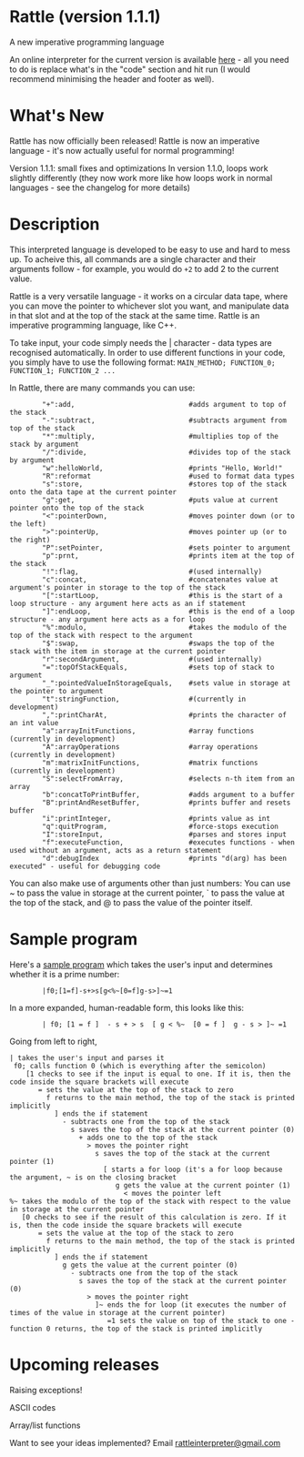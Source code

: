 # Rattle (version 1.1.1)
A new imperative programming language

An online interpreter for the current version is available [here](https://tio.run/##7T3bdttGku/6ija4iQgJpEg5k4yZKLbHsc/6nNnYJ/HMPMh0AhJNEmsQYHCxrF1vfj1b1RegbwBISx5nPFESRexLdXdVdXVVdXVxd11usvTub4M3NC/iLCXTMfxzxH4iuiK7MC/ocJlF1J8dEfhhv9ZJtggTsg3jVP28qtJlCUAKtTCnOxqWaklWlbuqfFg@TiO1uMx2z1Y/luHytVpalFkerqlatMvitKS5WpRk2e5RVtXFA6UcQOba@Msqz2laPsq22zCNnqYRfWvCMqa25E0Ls9lf46J0tXuU7a7NRdDoYZ6HejFdZikUr9XCMF8/SUKtaJfDgv9SrVb6okXL814SuKbfg4Tidbx7kaklNI2eCODm/OJU1rimIoawcGVP4Imj3gVZRbPWZxfTJS30qZXZX4FSgOSi4V@1lFyQy3lTZQwLtaOpWqHNt@nrWCxWXs6DG/87J4NyExcE/i03lCTxNi7JKstJmo1JtiIrQWwNKzB4G/4FBpQVPgmTgjZ1BqXtBpw53IhT8QMtJnw71vtQLxJbti4UO7v@LDY/jjSZkxMynfDyRlTUTeV2bGalbDqlUG45KPo@S/mixEbSFio3l1aobERj9eyXItig@kVeUYswcliOgyhLj0uygcqEEprnWV4Iyl4ZoNmv4@NjQTwY5h1K368lkaf1X@dj9iM/fv81uQS2SUkYRbioagtEKsiG5pRcbeLlBgqpwBXglYSAyWUjd8lVXG5A0L9FTgP0kzdhUtFiTr4Zjcj3z16QXVVseM8C6REAhuHMCEsoW1yTgM93Rd5J9l3FORBpuYE2SyB1wBfDasPXMM1yk2fVesOLh/6YPF1hP5gjNAmJ984LCFvP1QYGgVML0UsLsqCAOGjEQBmTGpNnCOIqLmgAuOWwlb2wcs0MWrEDjo@bVtsFzpYNja1Z1ZbC6RkBjpIEJiCOOhwY5gYt0mtSxji5YTymZMq6sLZ5BUCu4iX1yehbUuzoMkaxFuL8JljEIRWAcaRbjITEE5IDQw6ZTsWnMivDxNd5hDMXHtrAbvi/McBLwiUdesQLPI8358JStih2SVwOva@hktWyyV6IRrD7DFaMV0MghcSR0A3qWtECqyTgd56Pe/jigsD4TXNrNwu6Kw3qPylsw46e9mha2/qDWJnZfDo3sdR8fpk2aFPW5lwNkxHDZma@VpvTsspTG1tIU2Q9xGjTV4cMo7ImMOrxy5fHxrgWPpoPykJeeoFEcTD1LQBHNp51ocZlIWcR8b@SbndTJg4HYVVmI6Yy8s3O93ZYsM2Ke7PYZFUCkoHWPc9VQVzm183AbYsRNPtcoQdijyZ024U9DXbNUm/pcuiFMIBHTkFY5EME49uIkVNlwrEY@pde6On8Rd8u6a6ctfZEwEdmxXQc7nZw3g5ZK79l7djQucESmqqchpwx7dpczQe5O8xZW1iyMaQM6LcP5UaUC0m7sCgkQ6mqVNGIn@lsNheVQOkYyZyH6ZoyBNTtfWXpdeFlPFd0IfxoCUMdtRoGuBxmYqlkWx7w5rskCZ@iQhrZE/QTgyI1zOnEHkf8cUqmTvI0ffVJSxUData0VDQ@NumAd/Ot5kIjcXURQ/n6OANTugWEt64RLDsG9SC@cXQM8PSTlVxZGSu1TBLyWqSzbDgjg@Iq3LHPoMHAIZvEKYiZJJQ2H@utUW/AUFZJDXgoYDVrGpj4HdQMWZd09ecsmWdbdhiTeLvLQMXd0Xz101KotiD8hGb8ApsIzZRrwkrF0Nf2doMP0NESMMAdyvU3BLm/xrLCZfaUi0sHBIWTXfBPLS6Th5Cj8WdMOXRwe9NeLPNbsfxT8ifHCcb5y3ueZ@s85GiN8Agak@/iiFxnFUoA4Ff8E2T@WzhTUKFnGtJ9z5bbi5yGr9VVKJy23FAQVezsAF5bgbYPXAbqIT/xAvF/4DBdYaXlUtODlANSWRBUqNbCHTwfnZqC543/G8wetbUiV9lZrBHArWPUDhtjL69w76uum11WFPEiocL09SbT87tf/OnLr/5879efH3z@6v7YG5DPcQ/ntGCWQgj6KUhLppmghkoK0LcVIZ1S3IsZtAQLoTYwOIZfEdzF95mJIas4ouvzX7fZuCkXsiLPa4pcYt/XsZ1msFqU9tBKXaRvHohiUHnyYh@db8T4WNGlewo4l6MpnjCs06neSQGmtrbVUq4VDmt8nCABfFsYKL@Q1uo@F6s8yGvmcDVpPqX6OEZZpdkAITOgl82pVxsFr5hRAPUK2nlr@N0cva90hbqxwGurWce4y0Svx7y/35j3nWOe9w56bo8qh8ZR7hhGgKVC4RTHjinqU10lWVgiQJ0ZbcZruqAQaLr5/VqWOXXTfgl1v4ir@a92e5yGYLhLwWVzx3GmAPnZDcQ0msxuD9zdxJi@Y0CwEhDvqLYyFM1A6KMEKVh37u6QfjGda1qsDEMIcaD9dga044oozpd/8PeyHjRdxNDCAE5AyusdFeQ32FOK6O/iJUqg/9Vge6feLIyiQC8cebOiWpR40hk1J95sWyVlvEuujZozbxbFb@KIGuVX3mxDkyT7R5Yn5jg/eLMc/TVb1BMHiPQJ@wFNEBQedPY0DpkoXnOnDq6UDKcXsPSAnF8ATeMUEHD3gm0Bn4xIQSmYlkl2xUgV0TKME6D0Ak5oEKioqEIPDrDQJ1TAwtEFZsxz7c3gPDUKv/FmguO@y65So/LbuvJvO6PqOYxBy@e81qjbQbc8NUe6483wsDRKl94MVJ5laLa@xDWAZoWObaNq7s3gqHNUfAZkzaIqyYzy/wBYoG0bpTmuQPhP2Vlu1F94s2YLP/6lAplptPhJoif6O/oRn6Y/crnhbFzigpDI0htt1AeINAD2CHSzh@ZcQuBvdP0@TePamW8O8FC0eQYae8gbDFgByeoSAubQ9YIyjgJ2zeMlc7pl@vb1toBIrH3bNd6PiL@ELssnYDIwx7TRYCFJ@yJ73qiDRqO/iGU/TKMfQEdzN4pFo6eA67VV@4s3@6WKS6FlG5VPxV54is4bo24FjPSWLquSttAkAmlAF9W6uVCyLAj8@T9FDWceBlVYsQ8@KFMemOinUnafer6QxVrjS/ww95uD07Q2Ofm24WtQQWuZyDywcVqA2ILSv/8XCI9lmCT8uhOMtjXIivu8PxxtMa8pY2hyTSpYGpqoKcysYtD4wAPmYWfqrfCsL8OUZDm2VkaGQwcHZ/4RgDYi8ZiOwewoSQh0hDYgooRzeZvl18JUgbZYcbw6Zh55lGhh2ujUFG1/lJnC1qqHY3qiQbIaf4xIuuLYfZXXe6toXxv23DN23Cq23vJ9uItF7U7Xvier1UT1FPbkdGYgkYiOWk2L0apQn0E9S1Ee7Gu3ejxt/7R6BJ4wU4S7BRw4ujQWPvdtU32fbpdtQ8@lg3/uObTciDb4taygDzu0HFaafJMWx3eHN4TjFl0iZoeB@@KT74TxLtsNR4qjXTKNuEINV@gjgkaMeXih77BE7FtpjZsst2cXEm2HX@Md1aDO1RsCbTfeEsyOPw53qrU71o40yC7iOhjjg@0yk@@Nbe9g3677@HZfl3s8pzhz@A1vthv9/bfTURteWnu1uhrfw934IVyOblK4MNK7nXVBIyYawbFB@g4dpYODlIGTJn73HrFEmcMeFhLMNzzqvBgtYCB5y8ZxiIWBEKJidzqd1K3g2mSuJWmdFOpcpXM4Y8n1BQdomTQvWyY/hf/iwCm2pYdA1TUcVyoihoQprqqaOSJ8YBKjZ7YxZzD0ifxS0Yrqa20LCEL9sdHoh40HS3KjvBbEGtTZySbEaAyaSrUz8nzTbylsfwXaaotyW8IRN0G2/R@QlL5ln4T/Bv0jLM6jWoxWqkbH6YauAmwJHYqYmf6FvPQh/0PzjHm0m/bMk1D34I4CcUZHdBlvQUUc5hkaAJHfBUf6JgQgEahV3yHAjPN4i2KGHXM0BFuBiojDI@VqF5Bi3ekiok7Rb@/pyuW2lCrQVFWBtkgkJgWgAXprfale6J3OtU5Ihz063dU6cU@ko1tDeDYbIATS4WKiWx5G@CeMJBqaot4IF5EuUPVamhw54i10jYphHnhwIxWMJFvXlQsBGcps6MF04vsHzOZsOjk5GS5OpyOxIJjfiVV2JDAktkA/doRTdAIWJhF/GwaFNjXj5t4V6dEWKgDQZyO2L@cKKfk6b5WYFurcESlaH7YdHUQiDWLbrlDqtTR@Si6RBqwgIFdYxCPg3oR5HMp7LY59rq0N1vEbkHWvUCcN84aFhHj8T4TEAXnKJpI3C3X/@/397xgAHBRXOwXkH229JnaXjWOe5s2jE/oJAj2d@r4Dr2EkESqCD@uIvNphUsARCIVAOZSQSh1HC3Nxs2ait9XQzXCCO32FXBcX7dujVkRbGe30oqYOgFM50Lq66BJV1g0Hokm63AWu5Ee2ZCamFLTISsQbt5G6MNe0rmF9GASOehE4YghsDqzbRSG/gRAI5B/4Es8k1UQp95KpSMAw1XMVcxOxFQNSdzGai8Ad0T7D2NLuDqEe4n8zXJ9diPm2bWm9rZhsK2HObp2zjTNfXBtJ7sYmJxc1WUR1fBhl1F77EqejTzd9BgcS6OQAAp30E@jE3Dl446ei@w473Vmoxa3tKoWA7DJAUE@ESgu9FlEQKGGdYHGUNIxIVVDNGa2GHgwYOI3Y@CcnRVi29xNiTUq2bihsgqkrDMJR5Nat7linq7zjhtq5piE56Gfeh@vtZaSOYgANClq2rAePPfjAIu8lirpQszcgg@1vgBpD1Wzw1Ke@mXhq2K6@RlWRtM3eCKrLpyLVzoUDVzvGFCwUpGiLi2lVrDCaSwCCxd@7Z0ZyiTrNoWVHbpjPWwyLRHc02LEiPZNonUh7GIk5IbcrRKEG3nh30yOCFvtRBFveHk0mLSQZ7UuSe/duTpNJB0lGh5IEJmTToYkgcMoO2VvsdGODq2jtxm03pza1IgzF7/ejNZyUp5rcY1ZFYUs4U3q5mKqtb7v4f69Hpk28jd@DNufbDwN5uRovhTJS8XwigvACWUUQnKbsKRPUxSmtXwvxeNUj4XC8Q9DPgTGYHGXxFjSdJRzNIohVIObxsydkyC@n4fzO0uSa9UOHd4rvoPTHWH7Xq90WPcj1XMS@5sF18kgHdaW8hKbwX2GdVJKnnXyx9wl28E7odKJwz6cV@9Z/6HWBYSzBn9cI19QSnxNzVUzE92ibHwvF21CoIiOibxJG5bxK@Suc40LGPdQdYsEzHNtZqmgMwAkUQ3NMgYKKoAzJHLIAhlc@fxsX4wghBle8oTmG6cds2iXFOIVDHiDbpOx6cX0AZEfUqzvqoS@QoC0OQXvt2jMZ633yYWyrBRuqsOSdyaX6VMNk1EACDBiLjSNKd/iHZEVfsnLfIyHnyJP3H7A1iJV7oP6W8iezEX8zOybPE8oi0zGOn93SsbePGGkTlmVC2ZC7nMLvB@ttGCdjYBtmL4VkFb@t32/GRVEB0CLL0jueb0f7Yoh5wyqqPWVGGDio7g8GA1V30cQNRvgUVIl95HbrIge60ZJdqSjhPketEaKqc9HWVMSQiuix9Q9250aqtIwTboslWYGRR2IqVntxT971zIRFSDsDM/Z6etLVsEe70wJlW15kCrrauPm0kCOldi2L2bsrsggLfvgXZbVaKUoTqAno9xbxbHinleFrZ1it63jbg//toBHf9bjok9oWN4uiOJg1HFEVva3/JXbQvwgenUZPewGPzeRx2apCVwdzOtU5lguEnVismmnGmAlAs4/Iq0Bpg7B4AgOmObO8AcyMWMU8TYOla7uNJ1dmnG71xqmetSTJcTxQ2lufv10Fri8A1aWIWoqcjDoBW6bEkJM9XmKaXeQ4h3R2hIjA/lSjO4RVpmwHmVdEPpr52VNf3rrH1DdT9xF30V3fvND6GUNzROyBbiBNtTeROMlfP9Ykf1UmaZl@1jQffKxpPlCmKV9I@b6RUKN5sXebMwRhK2xay9XhGwJRZb2OPz46V6rbG@W9lgfgd8CQ1vym898VJ1rzO59/DF60pnF3LvhyHy48uhWFNZcuE1Ub1zWq1lh59UZx2hVYvC/p8GxztnFpgfrZsldgP1aaSNdBK6kr1EkpxrK1uEEdtJJTIwB3YCTY0YZgIawu07xfAe7EJ8bDNTzW3ZTHxfm3t88OHpyMjMQ/LS8Yai@WQYr21pID2mhn6DeNetO9woBgAibf2oA6sRxnxQ2D2HVGuKENcnFDAO95HH2aKDjoxPs0UXDwofr7QgM/ltuOY8dJ@7uyUf7QBv9dtEGF7T4NxfDGO7f7IWB71z8Uyn@eQvmRTyl9@jeE9aF01icycVO74moEsrJEGQeF7PEusqrZ4ALUXZ/5dgs1OuAzctc/LFa4L2hBA753YKrRrw5SdYuZro6T/Z@aQHsZYeB6p4EpSTj@69dvWNQWBorxsHVMVMQd3M6AyX4YezjH@2/sHU7tdgrS7e5HzHfYEiLZH2PamkoUwbpIYo9YB3D2R792j2QH/@h5ZJybijdpcly4Y9r0HPpqem8WNK1uYjawmaDmoP3MdnCWk0kgLmXSjNRRYX0vtbr26MT5Yk1rIpZjBsg6E@koi@qNcOuJf3Iw2cQ1V0e7eivz0CU1k4/6jjQsioGMbWONlOSCeCDPyCqJd2c5JvvGBNmLOD3bgLQfsow8rylJ6RUmwWfBmkClgvoBPtfMtpjDsCBDOl6PyfT8S@iJsVS8GAM4ArIMaRHmpNjEq1J@40WTUkjlDZXeWuAhS8ksmAUK3zN8kUFxxHbfJGzReefdSugmvma5sW5g/M4s1nq3tjsR@0HZe84lwEvTC8@70Zx0IMqbNStplMoFJJzKpwciUdSKvf@lLPtlQtN1uVG3rStaH2D8xDPUi@gFAQcbLrKyxNAk66kcCc9dfcIEwKYhSxqUpawykhMaCWlYP0KWjzV4vCBMbTrWm0yM@smYPE4K3osrKurYUtbCx@NCnpDN8CwHvpwfDThYnCeLK4HZjLChWB1m4ouiGQ@zDjC1L0s6GpD9NoHru1X2yoCpnx5HkhM4GYxviSiZwVHnO@QB2LXlr8XEqf211kyZdcbU6fkZmzzLD1FQ1PD0W105I10XY4@stVz1ynScW80hu/n3bTgOecdWcx9pl/WoBiR79udq8oRtvN6UPKvsOT/@1aUoB7xzKVztiMvlhpjhG1hlfBtIS5h/g253OncGRc3czkf0XdlIlGp3/Ik244md/MX5SqBvqaYmxreH7i3QUDnpwuPkDzxqeHT6EdwZgmvAuqT5t8Bly5K7cSrzWBuJGcX7wyoFPTHGL3c5UoRFVajWgnhLcL1M8NRBzQ5z0gvl8XR0cvZZQH744fETdszQME@uAcsRRcSFmC9kG74922JOe/EHpp7iOTqWWVJt07M8uwpICABBZp6BKY/DVFvr29FajivrxGlXgwZi2hwZR62pfGUmWvMkaHmiYcNQ0oM3X8ag/2p/0OPIe2k8X3Hac3fwp/fb0AwkdkfWCctSy7B5iCnUMvBBD0T0k7T@mo39X0DqVrfryYyWHFRFNUuUwJIaC0NqwZPPoyhhCgWWNV@Y4HrEwXQ9FjlI8YvGUHXjoYiYxjyG7crSjZA6x0ATeKtAOxfg7ivgIiCLCxbjjDoWEUtraCmN5etthCoiGrmI67CxoKduZpndZISzQznf41v3bvI1hX0J11U/9NQLRPoLufw6aYgpOg428fiqhANU5NlveR@pNBeeH88jrkQmRz3O9M5ZoVffmFnHpMzWykPj7qd5vL08Jc0vs2kJLGjpqYe1qc4DPTFvy1tH8Y1r@kbFFLRZipYcO5u6uLHzWewtfPGEsfJGP3G9ZnTDArVfS2fvBKe8C23SFe/leLGdteLhWdnja1H2P6JQ7/ZPfCdq@jVa0WtHUR7ZZ4OS0Nk@89rCtFtn2PLw5Hz6xVdf/Pnul198ZZ1QTa4IljjansPeDnKHlFQRb5vbWRK9cF8oKF8MpNmmzad5tzV@uIDd57vIWoxu6yvCDnjI3vtS/ZC5HTI/5xw7BPE@c9hnbCvVwYEv9z8UnZzPRmx3vs6zZtM6S4qaqKb2oIHgMlKkkEvUvoRzrs6OwowWpmjh11imLDsRPublmcVJgd/aMxcJQ5TMAVgush6iP2@N1dy9h6jC5yeshUvKRplU9sMtKnv8bCuNVyoy/YmpoNe7brCWNzEs3SP2VufMprXMKXsnXrskmV8R@mx12Qg/@CT0Ef82TM/zXv42/vzlS/R3rhHEnXfkKXlOLqbkkizI4gGZn5PF9DdoqHWUf17OUDc54t@LLQvh@P9t@v8) - all you need to do is replace what's in the "code" section and hit run (I would recommend minimising the header and footer as well).

What's New
=

Rattle has now officially been released! Rattle is now an imperative language - it's now actually useful for normal programming!

Version 1.1.1: small fixes and optimizations
In version 1.1.0, loops work slightly differently (they now work more like how loops work in normal languages - see the changelog for more details)

Description
=

This interpreted language is developed to be easy to use and hard to mess up. To acheive this, all commands are a single character and their arguments follow - for example, you would do `+2` to add 2 to the current value.

Rattle is a very versatile language - it works on a circular data tape, where you can move the pointer to whichever slot you want, and manipulate data in that slot and at the top of the stack at the same time. Rattle is an imperative programming language, like C++.

To take input, your code simply needs the | character - data types are recognised automatically. In order to use different functions in your code, you simply have to use the following format:
            `MAIN_METHOD; FUNCTION_0; FUNCTION_1; FUNCTION_2 ...`

In Rattle, there are many commands you can use:

            "+":add,                            #adds argument to top of the stack
            "-":subtract,                       #subtracts argument from top of the stack
            "*":multiply,                       #multiplies top of the stack by argument
            "/":divide,                         #divides top of the stack by argument
            "w":helloWorld,                     #prints "Hello, World!"
            "R":reformat                        #used to format data types
            "s":store,                          #stores top of the stack onto the data tape at the current pointer
            "g":get,                            #puts value at current pointer onto the top of the stack
            "<":pointerDown,                    #moves pointer down (or to the left)
            ">":pointerUp,                      #moves pointer up (or to the right)
            "P":setPointer,                     #sets pointer to argument
            "p":prnt,                           #prints item at the top of the stack
            "!":flag,                           #(used internally)
            "c":concat,                         #concatenates value at argument's pointer in storage to the top of the stack
            "[":startLoop,                      #this is the start of a loop structure - any argument here acts as an if statement
            "]":endLoop,                        #this is the end of a loop structure - any argument here acts as a for loop
            "%":modulo,                         #takes the modulo of the top of the stack with respect to the argument
            "$":swap,                           #swaps the top of the stack with the item in storage at the current pointer
            "r":secondArgument,                 #(used internally)
            "=":topOfStackEquals,               #sets top of stack to argument
            "_":pointedValueInStorageEquals,    #sets value in storage at the pointer to argument
            "t":stringFunction,                 #(currently in development)
            ",":printCharAt,                    #prints the character of an int value
            "a":arrayInitFunctions,             #array functions (currently in development)
            "A":arrayOperations                 #array operations (currently in development)
            "m":matrixInitFunctions,            #matrix functions (currently in development)
            "S":selectFromArray,                #selects n-th item from an array
            "b":concatToPrintBuffer,            #adds argument to a buffer
            "B":printAndResetBuffer,            #prints buffer and resets buffer
            "i":printInteger,                   #prints value as int
            "q":quitProgram,                    #force-stops execution
            "I":storeInput,                     #parses and stores input
            "f":executeFunction,                #executes functions - when used without an argument, acts as a return statement
            "d":debugIndex                      #prints "d(arg) has been executed" - useful for debugging code

You can also make use of arguments other than just numbers: You can use ~ to pass the value in storage at the current pointer, \` to pass the value at the top of the stack, and @ to pass the value of the pointer itself.




Sample program
=

Here's a [sample program](https://tio.run/##7T1rd9u2kt/1KxBqE4u2JIty0iRqnGeTsznnbtuTZO/9oCgtJUISbyhS4SOOu9789e4MHiQAgpQUJ9tt9/reOhYeA2BmMC8MoO1lvk7is9@7ZHA8IIskCOPVhBT5cnAPSzqO43SepdTPaUCSmLxZF@RJsSLeGRndm9y@Nzm7S8aj8ajTeewXACmdkB/8OKRR5/FHmmZhEk@INxwNzxgg@MF/8oQEyaRD4If9CugcQC6LeJFDhxukqql@bfz3lPhlIwIwYMBk4@fhwo@iS5LlSQotYuKnqX9Jwphs6CZJL6EoIJvkIyX5mpJtEsY5TbE7fozpp5x89KOCVoPQKKMADVa8oXGePSJJChWXc0r@WWQ5iZNcq30wGJCLdbhYkwUOvsiJn5kwSI9BDnNSZGKOq2Xkrx65Ai34@0MRLt6TbZqsUn@TKeh5Ef72262nxW@/Xd14OV2dvPLm2c2z6Wg@mr8bzVY378CfHv75dOaNRiTMWAdsTwbEj2C1MSDpI40uJxqs7HXmvfay8c9nKlCvAjougbJpXCDoNY2ihFwkaRSwwqupd/5hdmOQnTzMpqsHNz9PR@fbD7PVIHs4@3zubcliTRfvM8R3RgEDSyDMtsgR1DYNN5Ss83ybTU5PgfPoKomWQ8Da4j39tFj78YoOF8nm9ENBM6R5dnrn7nfe3dMwG@Rr@BUXmzlNB/6AQRLTGX2YTbezETAYhVGh2eSwIb4b3z0bn4abbcRIB9DzFBh7sPEX6zAWowCp80PBjs9GpxmDO4DeA0Fn0gN@ohNytUWU/PjTG@BxBC6q@2ROFz4yDXIrR92KAkNt/TSDHXmxpsDnPjA79EbOpJttfumyWT69Nb9VLJd@lNwiwDmr0WK8OMserjz273R@e35nNp7fgf/dBqqPvxhjY@/e@N7t06TIYXaDOR/yS/@tuH5Oc9yonEs4qTkzUZAxV8vR98B5y5nGeMuS72BXSgASgZdJIXdowQSGHwQo72A/LrHdcmQTO8avqwxGG50Aj8FID44/42goH65ejh/UygkZPCRkCQMmaehHpJdEwYQDGQgorCl0mX1@sEL4xBXCgP16AZAZzbkw4OTfoBACClBY2RJFHnLGFUiYcLXm0mntf0Qhc0mujjLOCrDtcPkXfoz9ozwELuTgsr4USbdQbvmwS4G1fJgx6YG4ugijyJCzC6YMKkGL4pVxIzAjMG5@uQURCrIf9AqoEpKtkyIKYK71mYBMWCQxcDuNEeLaT4MBEiQQK70I8zXOTiAB8JdyEZyjME1iFPqIhxCkbIazr9q6YlnkLRsVf@gnHzffhLy9tU1AMidvb43fqoPiQi5pdmvcJxTQcluHCCUMGSuQpGTqQEOnT6Cpw4Hxj7dnbDjYxs8nSBdUSPBfnADEhQ@IgQ2UAj@AZiQ9OlwNydvYRf75UCAU1GsbPwVx2XP6Ry5AAIQiz4LuwTXHOCUhP2NG4QsgQBFHNMsYWoOkmEeMIzbDcuHvAOe8IuhXuyCCrrDdYXch0eFfoNX8kqTIU0DsHD8XGf5@NfaQVCB2SBqCEbBkHAfCAEc1Jw77jq3LcXKQD45zhb0HsA/45440AXBDwU9Al5x5ekgDV1F6qyiZw55B2aZ@lvo/UwtTugWeVEu4MHqSP48DtThPtj8tX6MsU0vRcvBXVC0SZoJaFCXJ9llSlMVdpRxAptr4iyJNQXs8SzYbYKuXcUA/mbCMqS1408xs9rcwy23tniXbS3MRNHiCW1IrprDFoHilFoL18QKsD23BwAD5U5DB@qJFy/FOEtimvwMJ2ftw@yZRS2gcvBDAzfmFsayxTUUMUcNVfQIvLPU2yCqatT7bkALj23SDAY2ck4GnVmjTgNopFxaWNWDldNa/9v9npIv6HG0D3LJRuAGRDvsbBNIQ9/FS0FBbLAzehFahhZQVvvDB0K3qDALWG3CaV4tvwg@04Oq4W24vvUjsxLJQ2vXys9jTONJoRo6JNGIrCVA2lbusmpWyl5RCuZOg6MdEWIJif2gLlXtGK1T2l7F69kuRV1D9JhX@iEoYOSzHQZDER6jp4wDkPU3TBDQKp@yFjTePjo4qE@IKher3kshe@dd4yH7kxx@/J9Mc7Us0lGBRBXdlmFbjDg/qNo4r5o4BJheVOOXqe@N/Qk5Dx4S5WdmMOUxo6G6LbM17MuuyL00PKANF1JfmwpVk32WYouUjNWi/8iS4bszXaVKs1ry45w7Jy6XQwSEaNs4VaGi2HrRT0EJhVlQmzaiQOyX6pIbkJwRxEWa0j2qcwVb2wtI2M@Z7CpvcF6arGBpbs6oNBWc54CYFaHeuwXBgVPkbVO15iJPrhUNKPNaFtU0LAHIRLqiLxmW2pQu0LBc@zm@ERRxSBhhHuoVISFR8HBhyiOeJTzlo7sjVeYQzF7OKz5lxPAR4kb@gPYc4fcfhzbkMlC2ybRTmPed7qBROdIiigTeC3WewYrjsASkkjoTKL2tFC6ySgK8cF/fw@TkYFUrz2m4WdFcaVLYfbMOWnvXRtLblB7Eys7k3s2JJWYp18kwk9KqJuFptSvMijevIQRIipyECq746ZBiVNYFRj96@PTLGrS2/@lCt4@1bpy8x2vfcGoBOHa26DOOij3OE@AfM9K3HpF8XXYoBM/wyxbMF65b5ELAVS7eh7DlW5W6eXlYDNy1GkOiWQg/EHgXPvg17GuzKe6CLnuPDAA45QXu5h2DcOmLkVJkszHru1PEdnZ3Qct7mk8aeCLhjVnhDf7sF9dpjrdyGtWND636KaKxyGnKG17aXqg9yM5izrmGpjiFlQLd5KDuibEja@lkmGUq1nLJK2niTyUxUou@MZE4xZMEQULZ3laWXhdNwppg@@LG2q3XUahjgYpdJoZxtecCbaxMcfIoKaWRPMEcMipQwvVF9HPHHCfGs5Kn66pOWFgXUgEOnGHhs0n3eza01FwaIrYsYytXH6ZrSrU946xLBsmO/HMQ1NEUXlZ2s5LbJUKllkpDXIp1lwwnpZhf@ln0GgwV0ahTGIGYiX3purLdGvS5DWSEN3p6AVa2pa@K3WzJkWdLWn7NkmmyY7iXhZpuARbul6fKXhbBkQfgJQ/gNNhGGKDd8lYqeq@3tCh9gkkXgRlts6QcEub/EssJl9SlnUwsEhZNt8E9qXCaVkKXxTWYLWri9ai@W@VAs/4TcsWgwzl/OzyKMimgNUAUNyQ9hwMIcwB8Ys4A/QeZ/CjFoFnOD6JFTl9vzlPrv1VUonMbCjlx3AK9h4B64DKxBrvH64l/gMN0@pflCM3sUBaksCCpU5@AG6kerpeA4w3@Cl6O2VuQq08UaAew2RkeGXYy9vMS9rwZgtkmWhfOIgseD0sIZeeOz23e@u3vv/udfH99692jodMkt3MMpzZhj4IM5CtKSWSZokPLgXCWkY4p7MYGW4BCU/gTH8DsWfXvEPApZxRFd6n/dReOem8@KeDiJNIp9V8d2nMBqUdpDK3WRrqkQxaBS82IfnW/E@FjRZmoKONOBhxqGdTrROynA1NZ1K5Rbhb0SH8dIALcuDJRfSGt1n4tVHhT7sgSMtMhQqY5RVmkmv8/85UWl9Uof4B3zAaBeQTtvDb8r1ftON6grh7t0knWM2zzycsxH@435yDrmeOeg4/qocmgc5YbhBNRMKJzi0DJFfarLKPFzBKgzY53xqi4oBKpu7m4ry5y66b/4ehjE1vxzvT1OQzDcVHDZzKLOFCC/2oGYTpPZ7bG9mxjTtQwIXgLiHc1WhqJJl591Zaw7j27IMJjONQ1ehiGEONDdfga044Yozpd/cPfyHjRbxLDCAE6fHcwI8hvsKUX0D@ECJdB/abCdE2fiB0FfLxw4k6yY56jpjJpjZyJOmC6NmlNnEoQfw4Aa5RfOhJ0q/wMPlY26V85Enkj0SReRPmI/YAni2ac4/eLxlyBc8RgOO4Lqeeew9D4Zn/PDjT45O2dbwCUDdhQ9p1FywUgV0NwPI6D0HDQ0CFQ0VPHggwHM9AllsHCMeBnzXDkT0KdG4QNnIjjuh@QiNioflpX/uTWqfoYxaP4zrzXqttAtjc2RbjgTVJZG6cKZ8PM1o3yKawDL6m9JYg49cyag6iwVN4GsSVBEiVH@bwALrG2jNMUViHAp0@VG/bkzqbbw8w8FyEyjxS8SPcHfMWz4Mn7N5Ya1cY4LQiLL4LNR30ekAbBnYJs9MefiA39jpPdlHJaxe3OAJ6LNT2Cx@7xBl59@JmUJ5nhgksiSpYvAdBYsxpbo29fZACKx9lPbeK8RfxFd5C/AZWBxaKPBXJL2TfJzZQ4ajZ6KZT@Jg1dgo9kbhaLRS8D1qlb7wZl8KMJcWNlG5UuxF15i8MaoWwIjfaKLIqcNNAlAGmDaT3UsVPMg8Oe/FTOcRRhUYcU@uGBMOeCin0jZfeK4QhZrjaf4YeZWitP0Njn5zDwj9EHDOAsxT4D8/T9AeOAxOD@0BKdtBbLiEe8Pqi3kNXnITsoLWBq6qDHMrGDQ@MBdFlBn5q2SOZSk2FrPcMLBWXwEoA1IOKRDdsDvAx0X7IRWxJIxz0m4KtAWK46WRywAjxKN5xtxm5qi748yU/ha5XDMTjRIVuKPEUk3HNsP5HaeDdYP/3acFracDTae1X2740HtZLZ@LFaaiaoWduR0JiCRiI5azYrRqtCeQTtLMR7qp2zleNr@aYwIvGCuCA8LWHA0NRY@c@uu@j7dpk1Dz2Q8f@ZYrNyAVviteUHfdmg5rHT5Rg2B75ZoCMcthkTMDl37OSffCcNtsu0NlEC7ZBpxYspzlKARYx5e6Fo8kfohtMZNtbBnGxLrAb8qOqpBnaknBNpu/EowW/44PKjWHFjraJBtxLUwxjfbZSbfG9vewr5tx@/NsS77eFZxZokbXm83uvtvp04TXhp7NYYavyDc@C1CjnZS2DCyczvrgkZMNAC1QXYpHaWDhZR9K03c9j1SE2UWf1hIMNeIqPNi9ICB5A0bxyIWukKIit1pDVI3gmuSuTVJa6VQ6yqtwxlLLg84wMqkad4weQ/@C/tWsS0jBKqtYTlSESkjPFVTMTMHhA9MQozMVu4MgEnIh4IWVF9rU/4P2o@VRd@rIliSG@WxINagzU7WPiZf0FianYHjmnFL4fsr0JYblNsSjjgJqvv/fZ7aH5bxG4yPsLSOYj5YqhYdpxuGCrAldMhC5vpn8tCH/EbThEW0q/YsklD24IECoaMDugg3mO2bJugABG4bHBmbEIBEXpaSJYoJmihmmJqjPvgKVOQNdpSjXUBK7UwXEXWCcXtHNy43uTSBPNUE2iCRmBSABhitdaV5oXcaa52QDnt0OtM68UikpVtFeDYbIATS4Xykex5GEieMJBqaot7IDpEhUPVYmnQs@Ra6RcUwDzy4lgZGlKzKyrmADGV16H1v5LoHzObUGx0f9@Yn3kAsCOZ3XCvrCAyJLbAbOyIoOsI8Y/G34VBoUzNO7m2ZHk2pAgB9MmD7cqaQkq/zqxKzhjp7RorWh21HC5FIhdjW9H9cSxWn5BKpywr6/D4MT3j76KehL8@1OPa5tdbFzPGYvGNp9mnFQkI8/nt1scZRNpE8WSj7P9rd/4YBwEJxtVOf/KOp16jeZW2Zp3nyaIV@jEBPPNe14NUPJEJFrmGZgFcGTDLCstCBcighlTqOFhbiZs1E71pDO8MJ7nQVcp2fN28PzRBVRIbeBMlTLU4GysUK5Uc2USZclMXISlwt92za1lu1LmF9m2UPdi97wJZdoyyP@Iul8w98cqeSh0Upj0qp08cs0LG65pFg/T4puxjNRaKMaJ9g6mZ7B19PjL8elk7PxXwNLNn3k95RS/Gx4fdU4FfTkuKgRXIWNjw@LxErqsPDcKv22he9LX2@KoaPvxTDx3tg@FjlYAXLLMYtUCwSfoW5hhPtK9mKYEjn1A@IvK8nY6zqiXqXgdMogn9yfOH9qaZ@Yt/Lrd8OhU0wtp3uW4rsJsONmtKQR7dQO9MUv0X1mse8enuZgKLY9d0MrzVa1yPu6rL8cYmiNtTsDcjgzWugxrCgKjztskpMPFVsV54OqkjCe8yZdpG52NpwYGvHmIJlOGRN6R6N9gImKQlAsPj7980EJVGnqcd6QoJ5ScMwtHX/uZ4CsWMSjRNpzo4wJ2T38BVq4EFuOz0CaLEfRbDl16PJqIEkg31Jcv/@9WkyaiHJ4FCSwITqdKgOxq2yw7jeb2xwFa3VOCJDwt0d4qm4IY012cUM3qwupUwJZGOMpr7NIvyLbjFWqSBuO1vZryXoxOJtVDmnBOUQQXi2qSKoyPilGqgLY1reW@GplB0RC7tBUC1jeiBHGV6WDxegXkV@pUDM859ekB4/NwUdzK4BYz/@PoX6wAC7FuS2XQttsDhsNxnqJxC4Tn4Ir65UudGc1bSN5EsrX@ythVrddR5j00jDb2BwU0akfWibBwvFDUGoIgOiMyjDcFrE/HLGUSaPw8sOoaAXX2kSKxoXqEAxY8PckGhIyUy9HjvXfufyG1IhjuDjmftHmmL2drisHtI45HZpHY1t12kPgGxJhrQfhu86X246ntbuPDZNpqNks1bDq9Fl8zDTAsntdruqPtEkAiYTsFv9Ms2KG/zzFJ@CyFn0Vsks6DQmo6lxjLr2EEMqLFzXCSy8T4o4DyNuH0cJu5kuplJrL47k2jLaWTKm9Qx4ryz3toY7NK6Wk9dw@UvQtY6bvxZypCQo9ze74kHmfsaFeZYXy6WiBEHsY4hNpM5g@DzBe5SwWpuS2oP/6@fTru0ew19qW1zvwPZg1rAc4O5s/afYQX8SPFqN2OYCngbGU0BVI6HMG7OaCOyVAXY/mVUzSwfvGGv2LnnXV9qw17f4qz5oCbEbycwsXIb8AnjNdrIbw7anNNr1t1XlN7yqYbkLsbdB/nWNgl25bppxIw@y8c0VPMXe43KX2UXCO6Sz5dQZ9qF6YCysafWekUzA/9VRb/HZB9N3S7sOO2@vr257/IrH/OIcU7ekPe1@FU7y8x81yc/KJGtXKGrTfPxHTfOxMk1528J1jbv41e2frzlDkKbC@an5pm5T8tiX6PZUeiyq4aIrn8YMRvVszWtL99qXHCgGrG1sClPfnnulW3aV@8LqmIrbUJt7tzwpTKmR9dQ1XjXQhmB5QzYnZbcp0IouTEKoGKO9KU9GcL/e1jh4cDIwXltoSBstfUSDFM2tJYGbaGdogEoBtK@wT5y3sePW9pdOrErCXzNhUKf/NY2w82sCuI4S@Wvi4Uv01F8TEweqwv9bSGhVpn8iPXptRLRnszd3/Zf@/Wr69w/e0fr0rwnrW6n4F/JxgWY9b6SOsMucB52/8y6yqtq/AtSZy4ICmXo8cZOcuYdlf@zKTtSAj1sT1pr7eaNOmxRp6zjaPx0S2svjDlsuIV6b5fgvM7SxqCmnIw6UA85AebPczH7YDWOPqIo9orEjGtJMQbrZvsY3eRryHXYnjDQ@d4VgbSSpj1hmY@xOZWkfqX4KqN91tm4q3qS6h2k/oNZfa1VfnBS5XxULsYHNS9QH7We2g5OUjPoimhcnpDwe3pVN3LZHR2RHppUlla3lsreyqJ1H3aR9mhYms2aFWdqVW5mfo6q3zdW7Dn6WdeUhN39UuXoABxXyhCyjcHua4vuT@GbjPIxP1yDte@zW@Hv8RoILfJeVZV4AlTLq9vFKQbLBd3bkq9He@DvoyZ4BZ8V48tcnC59mfkqydbjM5dvK1bV3lTdUemsZCOzZQMEsUPiFeQwMiiVR6zr5CzvyFRbrmu@lmBEKafXmTS6KkppcextARSTxPZmKJ94DWLJrHpQ9chTReJWvVc63Za8BjF/4u6NZ9aq6wPY8yfNkY8mIJv7Y1qf8ugdgvCRmlYGc0EAIlPKuiUxe5Of/MDVvqDcZGfWjIXkeZbwX1/Xq2FJcwcejTCqZanj2sqmcH@1zsDhPdqYHsxlgQ7E6fHAlCCY87aiPL7ixt6X6ZD8@sj2EvddDR7oA7pTfRcDIYLz9C8M/UZ614QlJ5bN/2usuan@tNbMHrQ/46c/wVM/pPcG9VsLTI@1yRro5w@7SaE@SKtOpbacG8cdfUbboyba3SjWRPy1HNSDVZz9W78iJ7zXAx8PGXIOqS1F0pHUpXHOH@WJNzKMzrDLeeG5Ie6vQbX@1k0FRH@jkI7q2S6dKtf3sT5vxqH7H15o1t2uppjHDt4fuT2uoHLXhcfQvPGp4tLri9ofgSsC6pPl/gcuGJbfjVD5XaLy/I/LxixhMrRCf7O4owgLz7yuDW@TlXS4i1DpoHOHTo8L@Ohkcn97sk1evnr9gaob6aYRfHhVQRJyP10I3/qfTDT5dKv7AFwb4VcxFEhWb@DRNLvrEB4AgM0/BG8Zhik3tqywa1FVN4zSbOl0xbY6MTuOLbfLBMVMTNKQ71mEor0BWb@7qv5qTYy3PGxmpoFaX6Ab@7PzqCgOJ7VkNwjnTHlI6xJtoGPgAV8jUpOVryvvfCNAdV1v6qfYGlIpqdh@OvV0nv@CFvzGKooQZFFhWvYtrS8pkth7L2qD49RHsi3pYGgi@VolfvMNulZLyUlqV9KRAGwtwjxRwAZDFBotxRpkHgqUltJiG8soRQhXZJFzEtbgp0FP3VMxuMrvMYpzv8RUp1/lOmV3vaqqhXM/pi1uOcvnl3VBTdBgpZY2sWvpDfFUihiieU224L6A0F8ETxyG2@6qdHfHo1llhUNyYWcukzNbKxZt2t5G3l1rSfLO84Sizoad@SKL63/r7aw33BsT3aOgbFV8aS2L05JhuauPG1msiX@F9YWPllX1iIAefWejybwLDb3lkQY9HFS7EM3N7BSPqAUyRGZ7viD8oGxpxonf7X7xEYQYkGm9S1A/ZOnVhrzzEV1diTTlvjTNsyOIde7fv3r539t3tuzWVU12GZA/@1eewd9DYIvZUxNf95yQK3tiD7MqD7pqzWX2atbvXh0vMfb5DosGLrn21wwE3tXZexTpkbofMzzrHFsm6zxz2Gbt2l@/Aq2nfik7WHNx6iFvn2drLvPICr3pdugyJ4df@6XeAyRTNKRFtK6//Mi@EWU74bUMxu@WOt23EN99m@Nr6TNyIVa7GYbl4rQYDdOwLRXm8DlGFubyshU3Kii8JBRnrb9B648oqN1J@5f1e0@Iud113JU8n2DM92FudM5sW/6JJJcbIAoX43Ya6bOwo38vRwae3nvGvL3Ic5@3vV2Q5@p5M8WtnlmSGMVBygk99kSlZkQfk5mcyHYm6Fat9SGafybn3O/sSTgWa/HM6QVukw7@0UBaCuv/9/v27/wM) which takes the user's input and determines whether it is a prime number:

            |f0;[1=f]-s+>s[g<%~[0=f]g-s>]~=1
            
In a more expanded, human-readable form, this looks like this:

            | f0; [1 = f ]  - s + > s  [ g < %~  [0 = f ]  g - s > ]~ =1
            
Going from left to right,


    | takes the user's input and parses it
     f0; calls function 0 (which is everything after the semicolon)
        [1 checks to see if the input is equal to one. If it is, then the code inside the square brackets will execute
           = sets the value at the top of the stack to zero
             f returns to the main method, the top of the stack is printed implicitly
               ] ends the if statement
                 - subtracts one from the top of the stack
                   s saves the top of the stack at the current pointer (0)
                     + adds one to the top of the stack
                       > moves the pointer right
                         s saves the top of the stack at the current pointer (1)
                           [ starts a for loop (it's a for loop because the argument, ~ is on the closing bracket
                              g gets the value at the current pointer (1)
                                < moves the pointer left
    %~ takes the modulo of the top of the stack with respect to the value in storage at the current pointer
       [0 checks to see if the result of this calculation is zero. If it is, then the code inside the square brackets will execute
           = sets the value at the top of the stack to zero
             f returns to the main method, the top of the stack is printed implicitly
               ] ends the if statement
                 g gets the value at the current pointer (0)
                   - subtracts one from the top of the stack
                     s saves the top of the stack at the current pointer (0)
                       > moves the pointer right
                         ]~ ends the for loop (it executes the number of times of the value in storage at the current pointer)
                            =1 sets the value on top of the stack to one - function 0 returns, the top of the stack is printed implicitly
                            


Upcoming releases
=

Raising exceptions!

ASCII codes

Array/list functions

Want to see your ideas implemented? Email [rattleinterpreter@gmail.com](mailto:rattleinterpreter@gmail.com)

